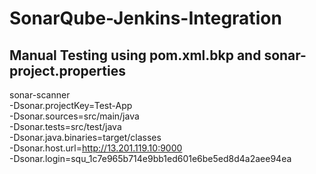 # SonarQube-Jenkins-Integration

## Manual Testing using pom.xml.bkp and sonar-project.properties
sonar-scanner \
-Dsonar.projectKey=Test-App \
-Dsonar.sources=src/main/java \
-Dsonar.tests=src/test/java \
-Dsonar.java.binaries=target/classes \
-Dsonar.host.url=http://13.201.119.10:9000 \
-Dsonar.login=squ_1c7e965b714e9bb1ed601e6be5ed8d4a2aee94ea
